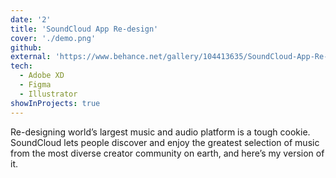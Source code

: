 ```yaml
---
date: '2'
title: 'SoundCloud App Re-design'
cover: './demo.png'
github: 
external: 'https://www.behance.net/gallery/104413635/SoundCloud-App-Re-Design'
tech:
  - Adobe XD
  - Figma
  - Illustrator
showInProjects: true
---
```


Re-designing world’s largest music and audio platform is a tough cookie. SoundCloud lets people discover and enjoy the greatest selection of music from the most diverse creator community on earth, and here’s my version of it.
